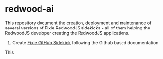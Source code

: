 # redwood-ai
This repository document the creation, deployment and maintenance of several versions of Fixie RedwoodJS sidekicks - all of them helping the RedwoodJS developer creating the RedwoodJS applications. 

1. Create [Fixie GitHub Sidekick](https://github.com/fixie-ai/sidekick-github) following the Github based documentation

This 